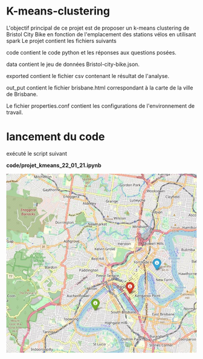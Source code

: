 # K-means-clustering
L'objectif principal de ce projet est de proposer un k-means clustering de Bristol City Bike en fonction de l'emplacement des stations vélos en utilisant spark
Le projet contient les fichiers suivants

code contient le code python et les réponses aux questions posées.

data contient le jeu de données Bristol-city-bike.json.

exported contient le fichier csv contenant le résultat de l'analyse.

out_put contient le fichier brisbane.html correspondant à la carte de la ville de Brisbane.


Le fichier properties.conf contient les configurations de l'environnement de travail.



# lancement du code

exécuté le script suivant

**code/projet_kmeans_22_01_21.ipynb**

![](bristol.JPG)
